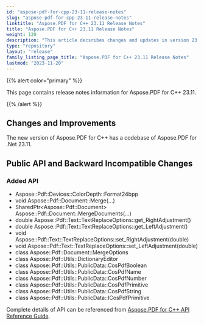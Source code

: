 ```yaml
---
id: "aspose-pdf-for-cpp-23-11-release-notes"
slug: "aspose-pdf-for-cpp-23-11-release-notes"
linktitle: "Aspose.PDF for C++ 23.11 Release Notes"
title: "Aspose.PDF for C++ 23.11 Release Notes"
weight: 120
description: "This article decsribes changes and updates in version 23.11 of Aspose.PDF for C++ library"
type: "repository"
layout: "release"
family_listing_page_title: "Aspose.PDF for C++ 23.11 Release Notes"
lastmod: "2023-11-20"
---
```

{{% alert color="primary" %}}

This page contains release notes information for Aspose.PDF for C++ 23.11.

{{% /alert %}}

## Changes and Improvements

The new version of Aspose.PDF for C++ has a codebase of Aspose.PDF for .Net 23.11.

## Public API and Backward Incompatible Changes

### Added API

* Aspose::Pdf::Devices::ColorDepth::Format24bpp
* void Aspose::Pdf::Document::Merge(...)
* SharedPtr&lt;Aspose::Pdf::Document&gt; Aspose::Pdf::Document::MergeDocuments(...)
* double Aspose::Pdf::Text::TextReplaceOptions::get_RightAdjustment()
* double Aspose::Pdf::Text::TextReplaceOptions::get_LeftAdjustment()
* void Aspose::Pdf::Text::TextReplaceOptions::set_RightAdjustment(double)
* void Aspose::Pdf::Text::TextReplaceOptions::set_LeftAdjustment(double)
* class Aspose::Pdf::Document::MergeOptions
* class Aspose::Pdf::Utils::DictionaryEditor
* class Aspose::Pdf::Utils::PublicData::CosPdfBoolean
* class Aspose::Pdf::Utils::PublicData::CosPdfName
* class Aspose::Pdf::Utils::PublicData::CosPdfNumber
* class Aspose::Pdf::Utils::PublicData::CosPdfPrimitive
* class Aspose::Pdf::Utils::PublicData::CosPdfString
* class Aspose::Pdf::Utils::PublicData::ICosPdfPrimitive

Complete details of API can be referenced from [Aspose.PDF for C++ API Reference Guide](https://reference.aspose.com/pdf/cpp).
